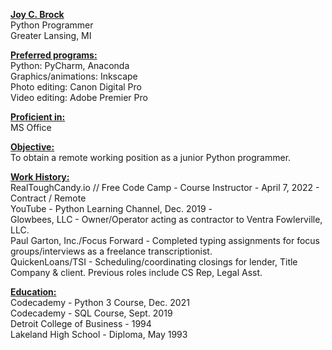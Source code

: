 <b><u>Joy C. Brock</u></b><br>
Python Programmer<br>
Greater Lansing, MI<br>

<b><u>Preferred programs:</b></u><br>
Python: PyCharm, Anaconda<br>
Graphics/animations: Inkscape<br>
Photo editing: Canon Digital Pro<br>
Video editing: Adobe Premier Pro<br>

<b><u>Proficient in:</b></u><br>MS Office<br>

<b><u>Objective:</b></u><br>
To obtain a remote working position as a junior Python programmer.<br>

<b><u>Work History:</b></u><br>
RealToughCandy.io // Free Code Camp - Course Instructor - April 7, 2022 - Contract / Remote <br>
YouTube - Python Learning Channel, Dec. 2019 - <br>
Glowbees, LLC - Owner/Operator acting as contractor to Ventra Fowlerville, LLC.<br>
Paul Garton, Inc./Focus Forward - Completed typing assignments for focus groups/interviews as a freelance transcriptionist.<br> 
QuickenLoans/TSI - Scheduling/coordinating closings for lender, Title Company & client. Previous roles include CS Rep, Legal Asst.<br>


<b><u>Education:</b></u><br>
Codecademy - Python 3 Course, Dec. 2021<br>
Codecademy - SQL Course, Sept. 2019<br>
Detroit College of Business - 1994<br>
Lakeland High School - Diploma, May 1993<br>

